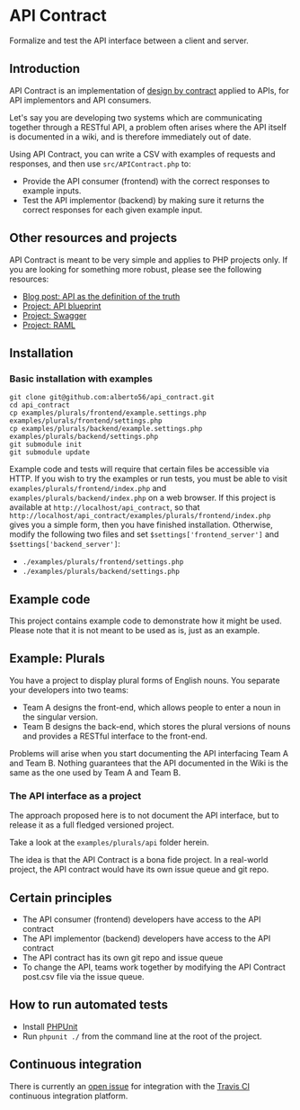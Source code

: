 API Contract
===========

Formalize and test the API interface between a client and server.

Introduction
------------

API Contract is an implementation of [design by contract](http://en.wikipedia.org/wiki/Design_by_contract) applied to APIs, for API implementors and API consumers.

Let's say you are developing two systems which are communicating together through a RESTful API, a problem often arises where the API itself is documented in a wiki, and is therefore immediately out of date.

Using API Contract, you can write a CSV with examples of requests and responses, and then use `src/APIContract.php` to:

 * Provide the API consumer (frontend) with the correct responses to example inputs.
 * Test the API implementor (backend) by making sure it returns the correct responses for each given example input.

Other resources and projects
---------------

API Contract is meant to be very simple and applies to PHP projects only. If you are looking for something more robust, please see the following resources:

 * [Blog post: API as the definition of the truth](http://apievangelist.com/2014/07/15/an-api-definition-as-the-truth-in-the-api-contract/)
 * [Project: API blueprint](https://apiblueprint.org)
 * [Project: Swagger](http://swagger.io)
 * [Project: RAML](http://raml.org)

Installation
------------

### Basic installation with examples

    git clone git@github.com:alberto56/api_contract.git
    cd api_contract
    cp examples/plurals/frontend/example.settings.php examples/plurals/frontend/settings.php
    cp examples/plurals/backend/example.settings.php examples/plurals/backend/settings.php
    git submodule init
    git submodule update

Example code and tests will require that certain files be accessible via HTTP. If you wish to try the examples or run tests, you must be able to visit `examples/plurals/frontend/index.php` and `examples/plurals/backend/index.php` on a web browser. If this project is available at `http://localhost/api_contract`, so that `http://localhost/api_contract/examples/plurals/frontend/index.php` gives you a simple form, then you have finished installation. Otherwise, modify the following two files and set `$settings['frontend_server']` and `$settings['backend_server']`:

 * `./examples/plurals/frontend/settings.php`
 * `./examples/plurals/backend/settings.php`

Example code
------------

This project contains example code to demonstrate how it might be used. Please note that it is not meant to be used as is, just as an example.

Example: Plurals
----------------

You have a project to display plural forms of English nouns. You separate your developers into two teams:

 * Team A designs the front-end, which allows people to enter a noun in the singular version.
 * Team B designs the back-end, which stores the plural versions of nouns and provides a RESTful interface to the front-end.

Problems will arise when you start documenting the API interfacing Team A and Team B. Nothing guarantees that the API documented in the Wiki is the same as the one used by Team A and Team B.

### The API interface as a project

The approach proposed here is to not document the API interface, but to release it as a full fledged versioned project.

Take a look at the `examples/plurals/api` folder herein.

The idea is that the API Contract is a bona fide project. In a real-world project, the API contract would have its own issue queue and git repo.

Certain principles
------------------

 * The API consumer (frontend) developers have access to the API contract
 * The API implementor (backend) developers have access to the API contract
 * The API contract has its own git repo and issue queue
 * To change the API, teams work together by modifying the API Contract post.csv file via the issue queue.

How to run automated tests
--------------------------

 * Install [PHPUnit](https://phpunit.de)
 * Run `phpunit ./` from the command line at the root of the project.

Continuous integration
----------------------

There is currently an [open issue](https://github.com/alberto56/api_contract/issues/7) for integration with the [Travis CI](https://travis-ci.org/alberto56/api_contract) continuous integration platform.
